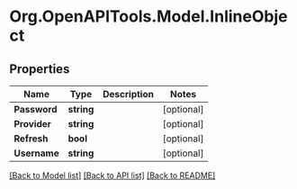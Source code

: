 # Org.OpenAPITools.Model.InlineObject
## Properties

Name | Type | Description | Notes
------------ | ------------- | ------------- | -------------
**Password** | **string** |  | [optional] 
**Provider** | **string** |  | [optional] 
**Refresh** | **bool** |  | [optional] 
**Username** | **string** |  | [optional] 

[[Back to Model list]](../README.md#documentation-for-models) [[Back to API list]](../README.md#documentation-for-api-endpoints) [[Back to README]](../README.md)

